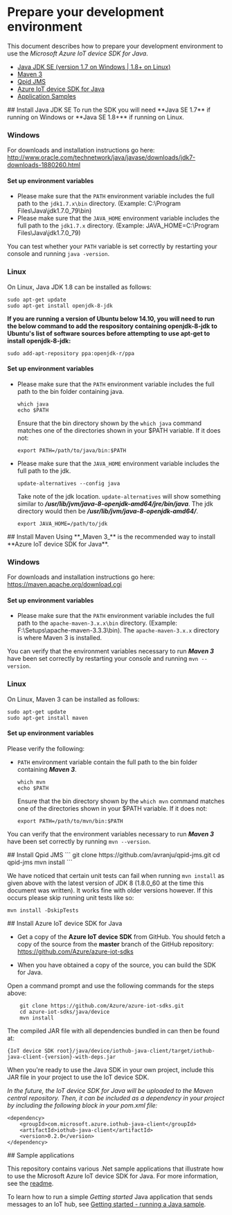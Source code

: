 # Prepare your development environment

This document describes how to prepare your development environment to use the *Microsoft Azure IoT device SDK for Java*.

- [Java JDK SE (version 1.7 on Windows | 1.8+ on Linux)](#installjava)
- [Maven 3](#installmaven)
- [Qpid JMS](#installjsm)
- [Azure IoT device SDK for Java](#installiot)
- [Application Samples](#samplecode)

<a name="installjava"/>
## Install Java JDK SE
To run the SDK you will need **Java SE 1.7** if running on Windows or **Java SE 1.8+** if running on Linux.

### Windows
For downloads and installation instructions go here: http://www.oracle.com/technetwork/java/javase/downloads/jdk7-downloads-1880260.html

#### Set up environment variables
- Please make sure that the `PATH` environment variable includes the full path to the `jdk1.7.x\bin` directory. (Example: C:\\Program Files\\Java\\jdk1.7.0_79\\bin)
- Please make sure that the `JAVA_HOME` environment variable includes the full path to the `jdk1.7.x` directory. (Example: JAVA_HOME=C:\\Program Files\\Java\\jdk1.7.0_79)

You can test whether your `PATH` variable is set correctly by restarting your console and running `java -version`.

### Linux
On Linux, Java JDK 1.8 can be installed as follows:

```
sudo apt-get update
sudo apt-get install openjdk-8-jdk
```

**If you are running a version of Ubuntu below 14.10, you will need to run the below command to add the respository containing openjdk-8-jdk to Ubuntu's list of software sources before attempting to use apt-get to install openjdk-8-jdk:**

```
sudo add-apt-repository ppa:openjdk-r/ppa
```

#### Set up environment variables
- Please make sure that the `PATH` environment variable includes the full path to the bin folder containing java.

	```
	which java
	echo $PATH
	```
	Ensure that the bin directory shown by the ```which java``` command matches one of the directories shown in your $PATH variable.
	If it does not:
	```
	export PATH=/path/to/java/bin:$PATH
	```

- Please make sure that the `JAVA_HOME` environment variable includes the full path to the jdk.

	```
	update-alternatives --config java
	```
	Take note of the jdk location. ```update-alternatives``` will show something similar to ***/usr/lib/jvm/java-8-openjdk-amd64/jre/bin/java***. The jdk directory would then be ***/usr/lib/jvm/java-8-openjdk-amd64/***.

	```
	export JAVA_HOME=/path/to/jdk
	```


<a name="installmaven"/>
## Install Maven
Using **_Maven 3_** is the recommended way to install **Azure IoT device SDK for Java**.

### Windows
For downloads and installation instructions go here: https://maven.apache.org/download.cgi

#### Set up environment variables
- Please make sure that the `PATH` environment variable includes the full path to the `apache-maven-3.x.x\bin` directory. (Example: F:\\Setups\\apache-maven-3.3.3\\bin). The `apache-maven-3.x.x` directory is where Maven 3 is installed.

You can verify that the environment variables necessary to run **_Maven 3_** have been set correctly by restarting your console and running `mvn --version`.

### Linux
On Linux, Maven 3 can be installed as follows:

```
sudo apt-get update
sudo apt-get install maven
```

#### Set up environment variables

Please verify the following:

- `PATH` environment variable contain the full path to the bin folder containing **_Maven 3_**.

	```
	which mvn
	echo $PATH
	```
	Ensure that the bin directory shown by the ```which mvn``` command matches one of the directories shown in your $PATH variable.
	If it does not:
	```
	export PATH=/path/to/mvn/bin:$PATH
	```

You can verify that the environment variables necessary to run **_Maven 3_** have been set correctly by running `mvn --version`.

<a name="installjms"/>
## Install Qpid JMS
```
git clone https://github.com/avranju/qpid-jms.git
cd qpid-jms
mvn install
```

We have noticed that certain unit tests can fail when running `mvn install` as given above with the latest version of JDK 8 (1.8.0_60 at the time this document was written). It works fine with older versions however. If this occurs please skip running unit tests like so:

```
mvn install -DskipTests
```

<a name="installiot"/>
## Install Azure IoT device SDK for Java

- Get a copy of the **Azure IoT device SDK** from GitHub. You should fetch a copy of the source from the **master** branch of the GitHub repository: <https://github.com/Azure/azure-iot-sdks>

- When you have obtained a copy of the source, you can build the SDK for Java.

Open a command prompt and use the following commands for the steps above:

```
	git clone https://github.com/Azure/azure-iot-sdks.git
	cd azure-iot-sdks/java/device
	mvn install
```

The compiled JAR file with all dependencies bundled in can then be found at:

```
{IoT device SDK root}/java/device/iothub-java-client/target/iothub-java-client-{version}-with-deps.jar
```

When you're ready to use the Java SDK in your own project, include this JAR file in your project to use the IoT device SDK.

_In the future, the IoT device SDK for Java will be uploaded to the Maven central repository.
Then, it can be included as a dependency in your project by including the following block
in your pom.xml file:_

```
<dependency>
    <groupId>com.microsoft.azure.iothub-java-client</groupId>
    <artifactId>iothub-java-client</artifactId>
    <version>0.2.0</version>
</dependency>
```

<a name="samplecode">
## Sample applications

This repository contains various .Net sample applications that illustrate how to use the Microsoft Azure IoT device SDK for Java. For more information, see the [readme][readme].

To learn how to run a simple *Getting started* Java application that sends messages to an IoT hub, see [Getting started - running a Java sample][lnk-getstarted].

[readme]: ../readme.md
[lnk-getstarted]: run_sample_on_java.md
